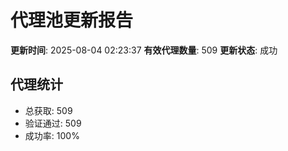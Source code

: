 # 代理池更新报告

**更新时间**: 2025-08-04 02:23:37
**有效代理数量**: 509
**更新状态**:  成功

## 代理统计
- 总获取: 509
- 验证通过: 509
- 成功率: 100%
